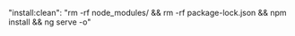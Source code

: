    "install:clean": "rm -rf node_modules/ && rm -rf package-lock.json && npm install && ng serve -o"
